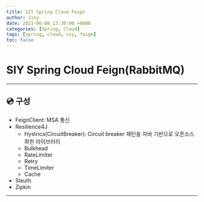```yaml
---
title: SIY Spring Cloud Feign
author: Jiny
date: 2021-06-08 13:30:00 +0800
categories: [Spring, Cloud]
tags: [spring, cloud, siy, feign]
toc: false
---
```

 
# SIY Spring Cloud Feign(RabbitMQ)

___

## 💿 **구성**

- FeignClient: MSA 통신
- Resilience4J
  - Hystrics(CircuitBreaker): Circuit breaker 패턴을 자바 기반으로 오픈소스화한 라이브러리
  - Bulkhead
  - RateLimiter
  - Retry
  - TimeLimiter
  - Cache
- Sleuth
- Zipkin
___
